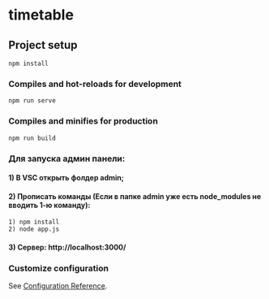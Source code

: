 # timetable

## Project setup
```
npm install
```

### Compiles and hot-reloads for development
```
npm run serve
```

### Compiles and minifies for production
```
npm run build
```

### Для запуска админ панели:
#### 1) В VSC открыть фолдер admin;
#### 2) Пропиcать команды (Если в папке admin уже есть node_modules не вводить 1-ю команду):
```
1) npm install
2) node app.js
```
#### 3) Сервер: http://localhost:3000/

### Customize configuration
See [Configuration Reference](https://cli.vuejs.org/config/).

